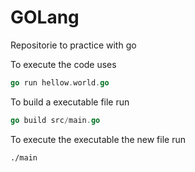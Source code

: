 # GOLang
Repositorie to practice with go

To execute the code uses
```go
go run hellow.world.go
```
To build a executable file run
```go
go build src/main.go
```
To execute the executable the new file run
```sh
./main
```